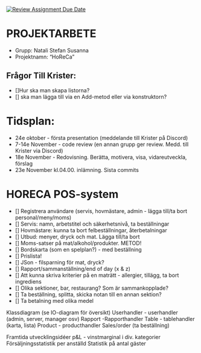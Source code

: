 [![Review Assignment Due Date](https://classroom.github.com/assets/deadline-readme-button-22041afd0340ce965d47ae6ef1cefeee28c7c493a6346c4f15d667ab976d596c.svg)](https://classroom.github.com/a/V-_DqTse)
# PROJEKTARBETE

- Grupp: Natali Stefan Susanna 
- Projektnamn: “HoReCa”

## Frågor Till Krister: 
- []Hur ska man skapa listorna? 
- [] ska man lägga till via en Add-metod eller via konstruktorn? 
 


# Tidsplan:

- 24e oktober - första presentation (meddelande till Krister på Discord)
- 7-14e November - code review (en annan grupp ger review. Medd. till Krister via Discord)
- 18e November - Redovisning. Berätta, motivera, visa, vidareutveckla, förslag
- 23e November kl.04.00. inlämning. Sista commits

# HORECA POS-system

- [] Registrera användare (servis, hovmästare, admin - lägga till/ta bort personal/meny/moms)
- [] Servis: namn, arbetstitel och säkerhetsnivå, ta beställningar
- [] Hovmästare: kunna ta bort felbeställningar, återbetalningar
- [] Utbud: menyer, dryck och mat. Lägga till/ta bort
- [] Moms-satser på mat/alkohol/produkter. METOD!
- [] Bordskarta (som en spelplan?) - med beställning
- [] Prislista!
- [] JSon - filsparning för mat, dryck?
- [] Rapport/sammanställning/end of day (x & z)
- [] Att kunna skriva kriterier på en maträtt - allergier, tillägg, ta bort ingrediens
- [] Olika sektioner, bar, restaurang? Som är sammankopplade?
- [] Ta beställning, splitta, skicka notan till en annan sektion?
- [] Ta betalning med olika medel

Klassdiagram (se IO-diagram för översikt)
Userhandler - userhandler (admin, server, manager osv)
Rapport -Rapporthandler
Table - tablehandler (karta, lista)
Product - producthandler
Sales/order (ta beställning)


Framtida utvecklingsidéer
p&L -  vinstmarginal i div. kategorier
Försäljningsstatistik per anställd
Statistik på antal gäster
